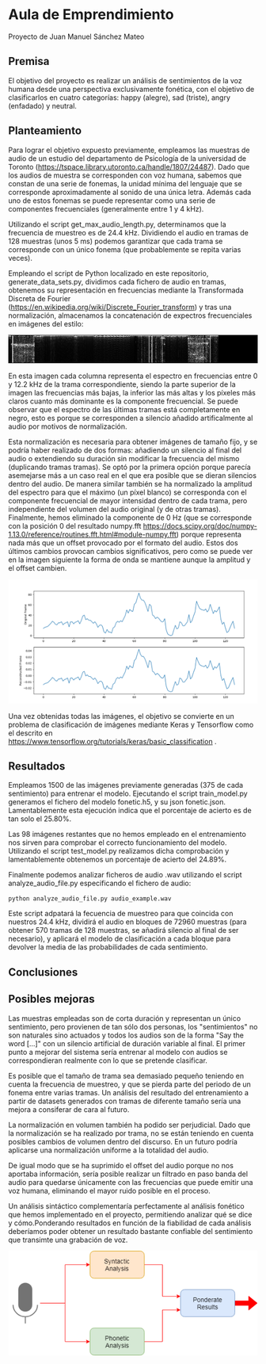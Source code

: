 # Aula de Emprendimiento

Proyecto de Juan Manuel Sánchez Mateo

## Premisa

El objetivo del proyecto es realizar un análisis de sentimientos de la voz humana desde una perspectiva exclusivamente fonética, con el objetivo de clasificarlos en cuatro categorías: happy (alegre), sad (triste), angry (enfadado) y neutral.

## Planteamiento

Para lograr el objetivo expuesto previamente, empleamos las muestras de audio de un estudio del departamento de Psicología de la universidad de Toronto (https://tspace.library.utoronto.ca/handle/1807/24487). Dado que los audios de muestra se corresponden con voz humana, sabemos que constan de una serie de fonemas, la unidad mínima del lenguaje que se corresponde aproximadamente al sonido de una única letra. Además cada uno de estos fonemas se puede representar como una serie de componentes frecuenciales (generalmente entre 1 y 4 kHz).

Utilizando el script get_max_audio_length.py, determinamos que la frecuencia de muestreo es de 24.4 kHz. Dividiendo el audio en tramas de 128 muestras (unos 5 ms)  podemos garantizar que cada trama se corresponde con un único fonema (que probablemente se repita varias veces).

Empleando el script de Python localizado en este repositorio, generate_data_sets.py, dividimos cada fichero de audio en tramas, obtenemos su representación en frecuencias mediante la Transformada Discreta de Fourier (https://en.wikipedia.org/wiki/Discrete_Fourier_transform) y tras una normalización, almacenamos la concatenación de expectros frecuenciales en imágenes del estilo:

![Ejemplo de imagen resultante](images/audio_as_img.PNG)

En esta imagen cada columna representa el espectro en frecuencias entre 0 y 12.2 kHz de la trama correspondiente, siendo la parte superior de la imagen las frecuencias más bajas, la inferior las más altas y los píxeles más claros cuanto más dominante es la componente frecuencial. Se puede observar que el espectro de las últimas tramas está completamente en negro, esto es porque se corresponden a silencio añadido artificalmente al audio por motivos de normalización.

Esta normalización es necesaria para obtener imágenes de tamaño fijo, y se podría haber realizado de dos formas: añadiendo un silencio al final del audio o extendiendo su duración sin modificar la frecuencia del mismo (duplicando tramas tramas). Se optó por la primera opción porque parecía asemejarse más a un caso real en el que era posible que se dieran silencios dentro del audio. De manera similar también se ha normalizado la amplitud del espectro para que el máximo (un píxel blanco) se corresponda con el componente frecuencial de mayor intensidad dentro de cada trama, pero independiente del volumen del audio original (y de otras tramas). Finalmente, hemos eliminado la componente de 0 Hz (que se corresponde con la posición 0 del resultado numpy.fft https://docs.scipy.org/doc/numpy-1.13.0/reference/routines.fft.html#module-numpy.fft) porque representa nada más que un offset provocado por el formato del audio. Estos dos últimos cambios provocan cambios significativos, pero como se puede ver en la imagen siguiente la forma de onda se mantiene aunque la amplitud y el offset cambien.

![Comparación de tramas y cambios](images/frame_comparison.PNG "Trama original y reconstrución tras normalizar")

Una vez obtenidas todas las imágenes, el objetivo se convierte en un problema de clasificación de imágenes mediante Keras y Tensorflow como el descrito en https://www.tensorflow.org/tutorials/keras/basic_classification .

## Resultados

Empleamos 1500 de las imágenes previamente generadas (375 de cada sentimiento) para entrenar el modelo. Ejecutando el script train_model.py generamos el fichero del modelo fonetic.h5, y su json fonetic.json. Lamentablemente esta ejecución indica que el porcentaje de acierto es de tan solo el 25.80%.

Las 98 imágenes restantes que no hemos empleado en el entrenamiento nos sirven para comprobar el correcto funcionamiento del modelo. Utilizando el script test_model.py realizamos dicha comprobación y lamentablemente obtenemos un porcentaje de acierto del 24.89%.

Finalmente podemos analizar ficheros de audio .wav utilizando el script analyze_audio_file.py especificando el fichero de audio:
```
python analyze_audio_file.py audio_example.wav
```

Este script adpatará la fecuencia de muestreo para que coincida con nuestros 24.4 kHz, dividirá el audio en bloques de 72960 muestras (para obtener 570 tramas de 128 muestras, se añadirá silencio al final de ser necesario), y aplicará el modelo de clasificación a cada bloque para devolver la media de las probabilidades de cada sentimiento.



## Conclusiones

## Posibles mejoras

Las muestras empleadas son de corta duración y representan un único sentimiento, pero provienen de tan sólo dos personas, los "sentimientos" no son naturales sino actuados y todos los audios son de la forma "Say the word [...]" con un silencio artificial de duración variable al final. El primer punto a mejorar del sistema sería entrenar al modelo con audios se correspondieran realmente con lo que se pretende clasificar.

Es posible que el tamaño de trama sea demasiado pequeño teniendo en cuenta la frecuencia de muestreo, y que se pierda parte del periodo de un fonema entre varias tramas. Un análisis del resultado del entrenamiento a partir de datasets generados con tramas de diferente tamaño sería una mejora a consiferar de cara al futuro.

La normalización en volumen también ha podido ser perjudicial. Dado que la normalización se ha realizado por trama, no se están teniendo en cuenta posibles cambios de volumen dentro del discurso. En un futuro podría aplicarse una normalización uniforme a la totalidad del audio.

De igual modo que se ha suprimido el offset del audio porque no nos aportaba información, sería posible realizar un filtrado en paso banda del audio para quedarse únicamente con las frecuencias que puede emitir una voz humana, eliminando el mayor ruido posible en el proceso.

Un análisis sintáctico complementaría perfectamente al análisis fonético que hemos implementado en el proyecto, permitiendo analizar qué se dice y cómo.Ponderando resultados en función de la fiabilidad de cada análisis deberíamos poder obtener un resultado bastante confiable del sentimiento que transimte una grabación de voz.

![Análisis fonético-sintáctico](images/voice_analysis.png)